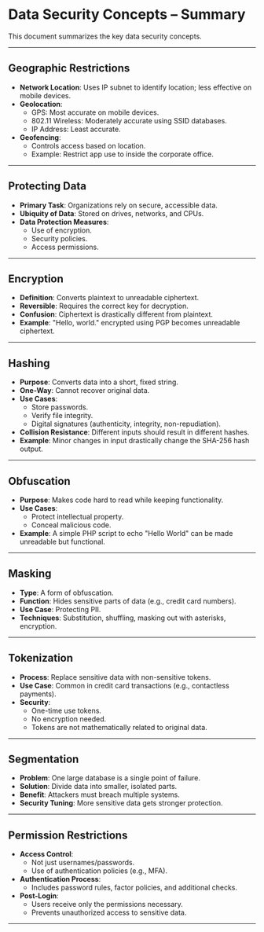 
# Data Security Concepts – Summary

This document summarizes the key data security concepts.

---

## Geographic Restrictions

- **Network Location**: Uses IP subnet to identify location; less effective on mobile devices.
- **Geolocation**:
  - GPS: Most accurate on mobile devices.
  - 802.11 Wireless: Moderately accurate using SSID databases.
  - IP Address: Least accurate.
- **Geofencing**: 
  - Controls access based on location.
  - Example: Restrict app use to inside the corporate office.

---

## Protecting Data

- **Primary Task**: Organizations rely on secure, accessible data.
- **Ubiquity of Data**: Stored on drives, networks, and CPUs.
- **Data Protection Measures**:
  - Use of encryption.
  - Security policies.
  - Access permissions.

---

## Encryption

- **Definition**: Converts plaintext to unreadable ciphertext.
- **Reversible**: Requires the correct key for decryption.
- **Confusion**: Ciphertext is drastically different from plaintext.
- **Example**: "Hello, world." encrypted using PGP becomes unreadable ciphertext.

---

## Hashing

- **Purpose**: Converts data into a short, fixed string.
- **One-Way**: Cannot recover original data.
- **Use Cases**:
  - Store passwords.
  - Verify file integrity.
  - Digital signatures (authenticity, integrity, non-repudiation).
- **Collision Resistance**: Different inputs should result in different hashes.
- **Example**: Minor changes in input drastically change the SHA-256 hash output.

---

## Obfuscation

- **Purpose**: Makes code hard to read while keeping functionality.
- **Use Cases**:
  - Protect intellectual property.
  - Conceal malicious code.
- **Example**: A simple PHP script to echo "Hello World" can be made unreadable but functional.

---

## Masking

- **Type**: A form of obfuscation.
- **Function**: Hides sensitive parts of data (e.g., credit card numbers).
- **Use Case**: Protecting PII.
- **Techniques**: Substitution, shuffling, masking out with asterisks, encryption.

---

## Tokenization

- **Process**: Replace sensitive data with non-sensitive tokens.
- **Use Case**: Common in credit card transactions (e.g., contactless payments).
- **Security**:
  - One-time use tokens.
  - No encryption needed.
  - Tokens are not mathematically related to original data.

---

## Segmentation

- **Problem**: One large database is a single point of failure.
- **Solution**: Divide data into smaller, isolated parts.
- **Benefit**: Attackers must breach multiple systems.
- **Security Tuning**: More sensitive data gets stronger protection.

---

## Permission Restrictions

- **Access Control**:
  - Not just usernames/passwords.
  - Use of authentication policies (e.g., MFA).
- **Authentication Process**: 
  - Includes password rules, factor policies, and additional checks.
- **Post-Login**:
  - Users receive only the permissions necessary.
  - Prevents unauthorized access to sensitive data.

---
